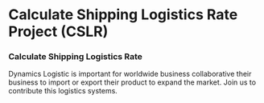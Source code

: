 # Calculate Shipping Logistics Rate Project (CSLR)
### Calculate Shipping Logistics Rate

Dynamics Logistic is important for worldwide business collaborative their business to import or export their product to expand the market. Join us to contribute this logistics systems.
